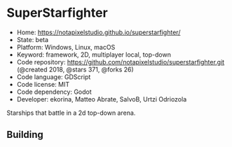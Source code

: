 # SuperStarfighter

- Home: https://notapixelstudio.github.io/superstarfighter/
- State: beta
- Platform: Windows, Linux, macOS
- Keyword: framework, 2D, multiplayer local, top-down
- Code repository: https://github.com/notapixelstudio/superstarfighter.git (@created 2018, @stars 371, @forks 26)
- Code language: GDScript
- Code license: MIT
- Code dependency: Godot
- Developer: ekorina, Matteo Abrate, SalvoB, Urtzi Odriozola

Starships that battle in a 2d top-down arena.

## Building
